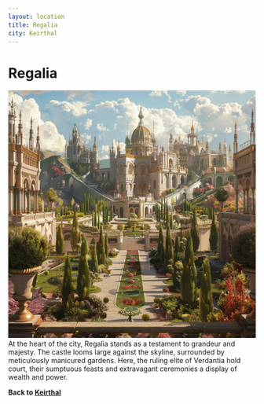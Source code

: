 ```yaml
---
layout: location
title: Regalia
city: Keirthal
---
```

# Regalia
![Regalia](../images/narwhalofwar_At_the_heart_of_the_city_Regalia_stands_as_a_tes_e5990ea4-48fa-4361-88e6-dba8a405253f_0.png)
At the heart of the city, Regalia stands as a testament to grandeur and majesty. The castle looms large against the skyline, surrounded by meticulously manicured gardens. Here, the ruling elite of Verdantia hold court, their sumptuous feasts and extravagant ceremonies a display of wealth and power.

**Back to [Keirthal](../_cities/Keirthal.md)**